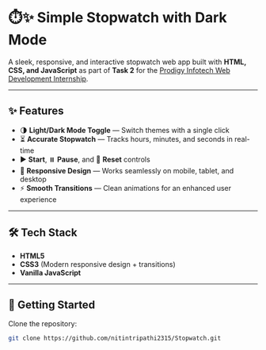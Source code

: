 # ⏱️✨ Simple Stopwatch with Dark Mode

A sleek, responsive, and interactive stopwatch web app built with **HTML, CSS, and JavaScript** as part of **Task 2** for the [Prodigy Infotech Web Development Internship](https://prodigyinfotech.dev/).

---

## ✨ Features  
- 🌗 **Light/Dark Mode Toggle** — Switch themes with a single click  
- ⏳ **Accurate Stopwatch** — Tracks hours, minutes, and seconds in real-time  
- ▶️ **Start**, ⏸️ **Pause**, and 🔁 **Reset** controls  
- 📱 **Responsive Design** — Works seamlessly on mobile, tablet, and desktop  
- ⚡ **Smooth Transitions** — Clean animations for an enhanced user experience  

---

## 🛠️ Tech Stack  
- **HTML5**  
- **CSS3** (Modern responsive design + transitions)  
- **Vanilla JavaScript**

---

## 📌 Getting Started  

Clone the repository:  
```bash
git clone https://github.com/nitintripathi2315/Stopwatch.git
